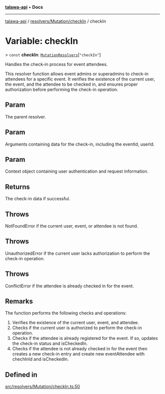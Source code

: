 [**talawa-api**](../../../../README.md) • **Docs**

***

[talawa-api](../../../../modules.md) / [resolvers/Mutation/checkIn](../README.md) / checkIn

# Variable: checkIn

\> `const` **checkIn**: [`MutationResolvers`](../../../../types/generatedGraphQLTypes/type-aliases/MutationResolvers.md)\[`"checkIn"`\]

Handles the check-in process for event attendees.

This resolver function allows event admins or superadmins to check-in attendees for a specific event.
It verifies the existence of the current user, the event, and the attendee to be checked in,
and ensures proper authorization before performing the check-in operation.

## Param

The parent resolver.

## Param

Arguments containing data for the check-in, including the eventId, userId.

## Param

Context object containing user authentication and request information.

## Returns

The check-in data if successful.

## Throws

NotFoundError if the current user, event, or attendee is not found.

## Throws

UnauthorizedError if the current user lacks authorization to perform the check-in operation.

## Throws

ConflictError if the attendee is already checked in for the event.

## Remarks

The function performs the following checks and operations:
1. Verifies the existence of the current user, event, and attendee.
2. Checks if the current user is authorized to perform the check-in operation.
3. Checks if the attendee is already registered for the event. If so, updates the check-in status and isCheckedIn.
4. Checks if the attendee is not already checked in for the event then creates a new check-in entry and create new eventAttendee with chechInId and isCheckedIn.

## Defined in

[src/resolvers/Mutation/checkIn.ts:50](https://github.com/PalisadoesFoundation/talawa-api/blob/bba5d82264abb62b9e358a3d3fe1af18a8a8f6e4/src/resolvers/Mutation/checkIn.ts#L50)
